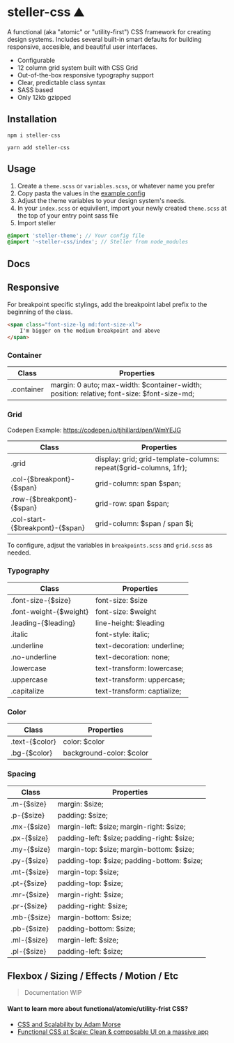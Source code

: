 # steller-css ⛰️
A functional (aka "atomic" or "utility-first") CSS framework for creating design systems. Includes several built-in smart defaults for building responsive, accesible, and beautiful user interfaces.

* Configurable
* 12 column grid system built with CSS Grid
* Out-of-the-box responsive typography support
* Clear, predictable class syntax
* SASS based
* Only 12kb gzipped

## Installation

```
npm i steller-css
```

```
yarn add steller-css
```

## Usage

1. Create a `theme.scss` or `variables.scss`, or whatever name you prefer
2. Copy pasta the values in the [example config](https://github.com/tjhillard/steller-css/blob/master/src/example-theme.scss)
3. Adjust the theme variables to your design system's needs.
4. In your `index.scss` or equivilent, import your newly created `theme.scss` at the top of your entry point sass file
5. Import steller
```scss
@import 'steller-theme'; // Your config file
@import '~steller-css/index'; // Steller from node_modules
```

## Docs

## Responsive

For breakpoint specific stylings, add the breakpoint label prefix to the beginning of the class.

```html
<span class="font-size-lg md:font-size-xl">
	I'm bigger on the medium breakpoint and above
</span>
```

### Container
| Class | Properties |
| --- | --- |
| .container | margin: 0 auto; max-width: $container-width; position: relative; font-size: $font-size-md; |

### Grid

Codepen Example: https://codepen.io/tjhillard/pen/WmYEJG

| Class | Properties |
| --- | --- |
| .grid | display: grid; grid-template-columns: repeat($grid-columns, 1fr); |
| .col-{$breakpont}-{$span} | grid-column: span $span; |
| .row-{$breakpont}-{$span} | grid-row: span $span; |
| .col-start-{$breakpont}-{$span} | grid-column: $span / span $i; |

To configure, adjsut the variables in `breakpoints.scss` and `grid.scss` as needed.

### Typography

| Class | Properties |
| --- | --- |
| .font-size-{$size} | font-size: $size |
| .font-weight-{$weight} | font-size: $weight |
| .leading-{$leading} | line-height: $leading |
| .italic | font-style: italic; |
| .underline | text-decoration: underline; |
| .no-underline | text-decoration: none; |
| .lowercase | text-transform: lowercase; |
| .uppercase | text-transform: uppercase; |
| .capitalize | text-transform: captialize; |

### Color

| Class | Properties |
| --- | --- |
| .text-{$color} | color: $color |
| .bg-{$color} | background-color: $color |

### Spacing

| Class | Properties |
| --- | --- |
| .m-{$size} | margin: $size; |
| .p-{$size} | padding: $size; |
| .mx-{$size} | margin-left: $size; margin-right: $size; |
| .px-{$size} | padding-left: $size; padding-right: $size; |
| .my-{$size} | margin-top: $size; margin-bottom: $size; |
| .py-{$size} | padding-top: $size; padding-bottom: $size; |
| .mt-{$size} | margin-top: $size; |
| .pt-{$size} | padding-top: $size; |
| .mr-{$size} | margin-right: $size; |
| .pr-{$size} | padding-right: $size; |
| .mb-{$size} | margin-bottom: $size; |
| .pb-{$size} | padding-bottom: $size; |
| .ml-{$size} | margin-left: $size; |
| .pl-{$size} | padding-left: $size; |

## Flexbox / Sizing / Effects / Motion / Etc
>Documentation WIP

#### Want to learn more about functional/atomic/utility-frist CSS?

* [CSS and Scalability by Adam Morse](http://mrmrs.cc/writing/2016/03/24/scalable-css/)
* [Functional CSS at Scale: Clean & composable UI on a massive app](https://www.youtube.com/watch?v=uHVqbCPnOwU)

